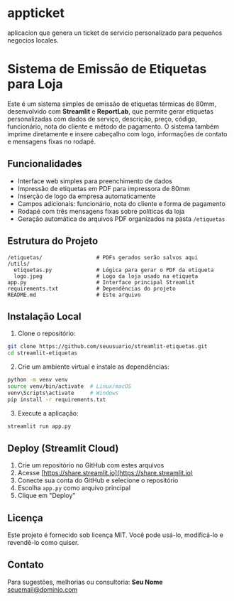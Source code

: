 # appticket
aplicacion que genera un ticket de servicio personalizado para pequeños negocios locales.
# Sistema de Emissão de Etiquetas para Loja 

Este é um sistema simples de emissão de etiquetas térmicas de 80mm, desenvolvido com **Streamlit** e **ReportLab**, que permite gerar etiquetas personalizadas com dados de serviço, descrição, preço, código, funcionário, nota do cliente e método de pagamento. O sistema também imprime diretamente e insere cabeçalho com logo, informações de contato e mensagens fixas no rodapé.

## Funcionalidades

* Interface web simples para preenchimento de dados
* Impressão de etiquetas em PDF para impressora de 80mm
* Inserção de logo da empresa automaticamente
* Campos adicionais: funcionário, nota do cliente e forma de pagamento
* Rodapé com três mensagens fixas sobre políticas da loja
* Geração automática de arquivos PDF organizados na pasta `/etiquetas`

## Estrutura do Projeto

```
/etiquetas/                 # PDFs gerados serão salvos aqui
/utils/
  etiquetas.py              # Lógica para gerar o PDF da etiqueta
  logo.jpeg                 # Logo da loja usado na etiqueta
app.py                      # Interface principal Streamlit
requirements.txt            # Dependências do projeto
README.md                   # Este arquivo
```

## Instalação Local

1. Clone o repositório:

```bash
git clone https://github.com/seuusuario/streamlit-etiquetas.git
cd streamlit-etiquetas
```

2. Crie um ambiente virtual e instale as dependências:

```bash
python -m venv venv
source venv/bin/activate  # Linux/macOS
venv\Scripts\activate     # Windows
pip install -r requirements.txt
```

3. Execute a aplicação:

```bash
streamlit run app.py
```

## Deploy (Streamlit Cloud)

1. Crie um repositório no GitHub com estes arquivos
2. Acesse [https://share.streamlit.io](https://share.streamlit.io)
3. Conecte sua conta do GitHub e selecione o repositório
4. Escolha `app.py` como arquivo principal
5. Clique em "Deploy"

## Licença

Este projeto é fornecido sob licença MIT. Você pode usá-lo, modificá-lo e revendê-lo como quiser.

## Contato

Para sugestões, melhorias ou consultoria:
**Seu Nome**
[seuemail@dominio.com](mailto:seuemail@dominio.com)
